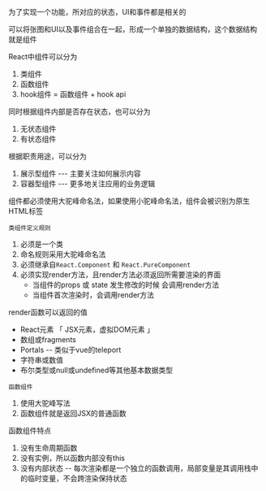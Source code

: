 为了实现一个功能，所对应的状态，UI和事件都是相关的

可以将张图和UI以及事件组合在一起，形成一个单独的数据结构，这个数据结构就是组件



React中组件可以分为

1. 类组件
2. 函数组件
3. hook组件 = 函数组件 + hook api



同时根据组件内部是否存在状态，也可以分为

1. 无状态组件
2. 有状态组件



根据职责用途，可以分为

1. 展示型组件 --- 主要关注如何展示内容
2. 容器型组件 --- 更多地关注应用的业务逻辑



组件都必须使用大驼峰命名法，如果使用小驼峰命名法，组件会被识别为原生HTML标签



`类组件定义规则`

1. 必须是一个类
2. 命名规则采用大驼峰命名法
3. 必须继承自`React.Component` 和 `React.PureComponent`
4. 必须实现render方法，且render方法必须返回所需要渲染的界面
   + 当组件的props 或 state 发生修改的时候 会调用render方法
   + 当组件首次渲染时，会调用render方法



render函数可以返回的值

+ React元素 「 JSX元素，虚拟DOM元素 」
+ 数组或fragments
+ Portals -- 类似于vue的teleport
+ 字符串或数值
+ 布尔类型或null或undefined等其他基本数据类型



`函数组件`

1. 使用大驼峰写法
2. 函数组件就是返回JSX的普通函数

函数组件特点

1. 没有生命周期函数
2. 没有实例，所以函数内部没有this
3. 没有内部状态 -- 每次渲染都是一个独立的函数调用，局部变量是其调用栈中的临时变量，不会跨渲染保持状态

 
